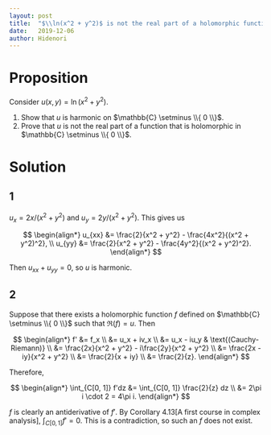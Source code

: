 ```yaml
---
layout: post
title:  "$\\ln(x^2 + y^2)$ is not the real part of a holomorphic function in $\\mathbb{C} \\setminus \\{ 0 \\}$"
date:   2019-12-06
author: Hidenori
---
```


# Proposition
Consider $u(x, y) = \ln(x^2 + y^2)$.

1. Show that $u$ is harmonic on $\mathbb{C} \setminus \\{ 0 \\}$.
1. Prove that $u$ is not the real part of a function that is holomorphic in $\mathbb{C} \setminus \\{ 0 \\}$.

# Solution
## 1
$u_x = 2x / (x^2 + y^2)$ and $u_y = 2y / (x^2 + y^2)$.
This gives us

$$
\begin{align*}
  u_{xx} &= \frac{2}{x^2 + y^2} - \frac{4x^2}{(x^2 + y^2)^2}, \\
  u_{yy} &= \frac{2}{x^2 + y^2} - \frac{4y^2}{(x^2 + y^2)^2}.
\end{align*}
$$

Then $u_{xx} + u_{yy} = 0$, so $u$ is harmonic.

## 2
Suppose that there exists a holomorphic function $f$ defined on $\mathbb{C} \setminus \\{ 0 \\}$ such that $\Re(f) = u$.
Then 

$$
\begin{align*}
  f' &= f_x \\
     &= u_x + iv_x \\
     &= u_x - iu_y & \text{(Cauchy-Riemann)} \\
     &= \frac{2x}{x^2 + y^2} - i\frac{2y}{x^2 + y^2} \\
     &= \frac{2x - iy}{x^2 + y^2} \\
     &= \frac{2}{x + iy} \\
     &= \frac{2}{z}.
\end{align*}
$$

Therefore,

$$
\begin{align*}
  \int_{C[0, 1]} f'dz
    &= \int_{C[0, 1]} \frac{2}{z} dz \\
    &= 2\pi i \cdot 2 = 4\pi i.
\end{align*}
$$

$f$ is clearly an antiderivative of $f'$.
By Corollary 4.13[A first course in complex analysis], $\int_{C[0, 1]} f' = 0$.
This is a contradiction, so such an $f$ does not exist.
